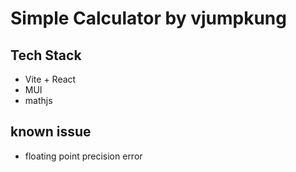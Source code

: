 # Simple Calculator by vjumpkung

## Tech Stack
- Vite + React
- MUI
- mathjs

## known issue
- floating point precision error